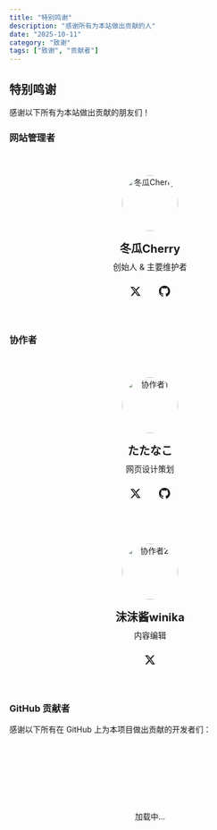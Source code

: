```yaml
---
title: "特别鸣谢"
description: "感谢所有为本站做出贡献的人"
date: "2025-10-11"
category: "致谢"
tags: ["致谢", "贡献者"]
---
```


## 特别鸣谢

感谢以下所有为本站做出贡献的朋友们！

### 网站管理者

<div class="contributors-grid">
  <div class="contributor-card">
    <div class="contributor-avatar">
      <img src="https://github.com/dongguacute.png" alt="冬瓜Cherry" />
    </div>
    <div class="contributor-info">
      <h3>冬瓜Cherry</h3>
      <p class="contributor-role">创始人 & 主要维护者</p>
      <div class="contributor-links">
        <a href="https://x.com/Dongguacute" target="_blank" rel="noopener noreferrer" title="Twitter">
          <svg width="20" height="20" viewBox="0 0 24 24" fill="currentColor">
            <path d="M18.244 2.25h3.308l-7.227 8.26 8.502 11.24H16.17l-5.214-6.817L4.99 21.75H1.68l7.73-8.835L1.254 2.25H8.08l4.713 6.231zm-1.161 17.52h1.833L7.084 4.126H5.117z"/>
          </svg>
        </a>
        <a href="https://github.com/dongguacute" target="_blank" rel="noopener noreferrer" title="GitHub">
          <svg width="20" height="20" viewBox="0 0 24 24" fill="currentColor">
            <path d="M12 0c-6.626 0-12 5.373-12 12 0 5.302 3.438 9.8 8.207 11.387.599.111.793-.261.793-.577v-2.234c-3.338.726-4.033-1.416-4.033-1.416-.546-1.387-1.333-1.756-1.333-1.756-1.089-.745.083-.729.083-.729 1.205.084 1.839 1.237 1.839 1.237 1.07 1.834 2.807 1.304 3.492.997.107-.775.418-1.305.762-1.604-2.665-.305-5.467-1.334-5.467-5.931 0-1.311.469-2.381 1.236-3.221-.124-.303-.535-1.524.117-3.176 0 0 1.008-.322 3.301 1.23.957-.266 1.983-.399 3.003-.404 1.02.005 2.047.138 3.006.404 2.291-1.552 3.297-1.23 3.297-1.23.653 1.653.242 2.874.118 3.176.77.84 1.235 1.911 1.235 3.221 0 4.609-2.807 5.624-5.479 5.921.43.372.823 1.102.823 2.222v3.293c0 .319.192.694.801.576 4.765-1.589 8.199-6.086 8.199-11.386 0-6.627-5.373-12-12-12z"/>
          </svg>
        </a>
      </div>
    </div>
  </div>
</div>

### 协作者

<div class="contributors-grid">
  <div class="contributor-card">
    <div class="contributor-avatar">
      <img src="https://github.com/tatanakots.png" alt="协作者1" />
    </div>
    <div class="contributor-info">
      <h3>たたなこ</h3>
      <p class="contributor-role">网页设计策划</p>
      <div class="contributor-links">
        <a href="https://x.com/tatanakots
" target="_blank" rel="noopener noreferrer" title="Twitter">
          <svg width="20" height="20" viewBox="0 0 24 24" fill="currentColor">
            <path d="M18.244 2.25h3.308l-7.227 8.26 8.502 11.24H16.17l-5.214-6.817L4.99 21.75H1.68l7.73-8.835L1.254 2.25H8.08l4.713 6.231zm-1.161 17.52h1.833L7.084 4.126H5.117z"/>
          </svg>
        </a>
        <a href="https://github.com/tatanakots" target="_blank" rel="noopener noreferrer" title="GitHub">
          <svg width="20" height="20" viewBox="0 0 24 24" fill="currentColor">
            <path d="M12 0c-6.626 0-12 5.373-12 12 0 5.302 3.438 9.8 8.207 11.387.599.111.793-.261.793-.577v-2.234c-3.338.726-4.033-1.416-4.033-1.416-.546-1.387-1.333-1.756-1.333-1.756-1.089-.745.083-.729.083-.729 1.205.084 1.839 1.237 1.839 1.237 1.07 1.834 2.807 1.304 3.492.997.107-.775.418-1.305.762-1.604-2.665-.305-5.467-1.334-5.467-5.931 0-1.311.469-2.381 1.236-3.221-.124-.303-.535-1.524.117-3.176 0 0 1.008-.322 3.301 1.23.957-.266 1.983-.399 3.003-.404 1.02.005 2.047.138 3.006.404 2.291-1.552 3.297-1.23 3.297-1.23.653 1.653.242 2.874.118 3.176.77.84 1.235 1.911 1.235 3.221 0 4.609-2.807 5.624-5.479 5.921.43.372.823 1.102.823 2.222v3.293c0 .319.192.694.801.576 4.765-1.589 8.199-6.086 8.199-11.386 0-6.627-5.373-12-12-12z"/>
          </svg>
        </a>
      </div>
    </div>
  </div>
  
  <div class="contributor-card">
    <div class="contributor-avatar">
      <img src="https://pbs.twimg.com/profile_images/1807084896474836992/7pHwpbgF_400x400.jpg" alt="协作者2" />
    </div>
    <div class="contributor-info">
      <h3>沫沫酱winika</h3>
      <p class="contributor-role">内容编辑</p>
      <div class="contributor-links">
        <a href="https://x.com/momoya051115" target="_blank" rel="noopener noreferrer" title="Twitter">
          <svg width="20" height="20" viewBox="0 0 24 24" fill="currentColor">
            <path d="M18.244 2.25h3.308l-7.227 8.26 8.502 11.24H16.17l-5.214-6.817L4.99 21.75H1.68l7.73-8.835L1.254 2.25H8.08l4.713 6.231zm-1.161 17.52h1.833L7.084 4.126H5.117z"/>
          </svg>
        </a>
      </div>
    </div>
  </div>
</div>

### GitHub 贡献者

感谢以下所有在 GitHub 上为本项目做出贡献的开发者们：

<div id="github-contributors" class="github-contributors-grid">
  <div class="loading-spinner">
    <div class="spinner"></div>
    <p>加载中...</p>
  </div>
</div>

<style>
  .contributors-grid {
    display: flex;
    flex-wrap: wrap;
    justify-content: center;
    gap: 1.5rem;
    margin: 2rem auto;
    max-width: 1200px;
  }

  .contributors-grid .contributor-card {
    flex: 0 0 auto;
    width: 280px;
  }

  .contributor-card {
    background: var(--color-card);
    border: 1px solid var(--color-border);
    border-radius: 12px;
    padding: 1.5rem;
    display: flex;
    flex-direction: column;
    align-items: center;
    text-align: center;
    transition: all 0.3s ease;
  }

  .contributor-card:hover {
    transform: translateY(-4px);
    box-shadow: 0 8px 16px rgba(0, 0, 0, 0.1);
    border-color: var(--color-accent);
  }

  .contributor-avatar {
    width: 100px;
    height: 100px;
    border-radius: 50%;
    overflow: hidden;
    margin-bottom: 1rem;
    border: 3px solid var(--color-accent);
  }

  .contributor-avatar img {
    width: 100%;
    height: 100%;
    object-fit: cover;
  }

  .contributor-info h3 {
    margin: 0 0 0.5rem 0;
    color: var(--color-text);
    font-size: 1.25rem;
  }

  .contributor-role {
    color: var(--color-text-secondary);
    font-size: 0.9rem;
    margin: 0 0 1rem 0;
  }

  .contributor-links {
    display: flex;
    gap: 1rem;
    justify-content: center;
  }

  .contributor-links a {
    color: var(--color-text-secondary);
    transition: color 0.2s ease;
    display: flex;
    align-items: center;
    justify-content: center;
    width: 36px;
    height: 36px;
    border-radius: 50%;
    background: var(--color-hover);
  }

  .contributor-links a:hover {
    color: var(--color-accent);
    background: var(--color-accent-light);
  }

  .github-contributors-grid {
    display: flex;
    flex-wrap: wrap;
    justify-content: center;
    gap: 1.5rem;
    margin: 2rem auto;
    max-width: 1200px;
  }

  .github-contributors-grid .github-contributor {
    flex: 0 0 auto;
    width: 120px;
  }

  .github-contributor {
    display: flex;
    flex-direction: column;
    align-items: center;
    text-align: center;
    padding: 1rem;
    background: var(--color-card);
    border: 1px solid var(--color-border);
    border-radius: 12px;
    transition: all 0.3s ease;
    text-decoration: none;
    color: var(--color-text);
  }

  .github-contributor:hover {
    transform: translateY(-4px);
    box-shadow: 0 8px 16px rgba(0, 0, 0, 0.1);
    border-color: var(--color-accent);
  }

  .github-contributor img {
    width: 64px;
    height: 64px;
    border-radius: 50%;
    margin-bottom: 0.5rem;
    border: 2px solid var(--color-border);
  }

  .github-contributor span {
    font-size: 0.875rem;
    word-break: break-word;
  }

  .github-contributor .contributions {
    font-size: 0.75rem;
    color: var(--color-text-secondary);
    margin-top: 0.25rem;
  }

  .loading-spinner {
    display: flex;
    flex-direction: column;
    align-items: center;
    justify-content: center;
    padding: 3rem;
    color: var(--color-text-secondary);
  }

  .spinner {
    width: 40px;
    height: 40px;
    border: 4px solid var(--color-border);
    border-top-color: var(--color-accent);
    border-radius: 50%;
    animation: spin 1s linear infinite;
  }

  @keyframes spin {
    to { transform: rotate(360deg); }
  }

  .loading-spinner p {
    margin-top: 1rem;
  }

  @media (max-width: 768px) {
    .contributors-grid {
      flex-direction: column;
      align-items: center;
    }

    .contributors-grid .contributor-card {
      width: 100%;
      max-width: 320px;
    }

    .github-contributors-grid .github-contributor {
      width: 100px;
    }

    .github-contributors-grid {
      gap: 1rem;
    }
  }
</style>

<script>
  async function loadGitHubContributors() {
    const container = document.getElementById('github-contributors');
    if (!container) return;

    try {
      const response = await fetch('https://api.github.com/repos/trans-archive/trans-parents/contributors');
      
      if (!response.ok) {
        throw new Error('Failed to fetch contributors');
      }

      const contributors = await response.json();
      
      container.innerHTML = contributors.map(contributor => `
        <a href="${contributor.html_url}" target="_blank" rel="noopener noreferrer" class="github-contributor">
          <img src="${contributor.avatar_url}" alt="${contributor.login}" loading="lazy" />
          <span>${contributor.login}</span>
          <span class="contributions">${contributor.contributions} 次贡献</span>
        </a>
      `).join('');
    } catch (error) {
      console.error('Error loading contributors:', error);
      container.innerHTML = `
        <div style="text-align: center; color: var(--color-text-secondary); padding: 2rem;">
          <p>加载贡献者信息失败</p>
          <p style="font-size: 0.875rem; margin-top: 0.5rem;">
            请访问 <a href="https://github.com/trans-archive/trans-parents/graphs/contributors" target="_blank" rel="noopener noreferrer" style="color: var(--color-accent);">GitHub</a> 查看完整列表
          </p>
        </div>
      `;
    }
  }

  // Load contributors when the page loads
  if (document.readyState === 'loading') {
    document.addEventListener('DOMContentLoaded', loadGitHubContributors);
  } else {
    loadGitHubContributors();
  }

  // Reload contributors after Astro page transitions
  document.addEventListener('astro:after-swap', loadGitHubContributors);
</script>